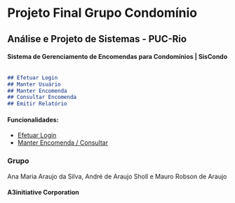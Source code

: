 # Projeto Final Grupo Condomínio

## Análise e Projeto de Sistemas - PUC-Rio

#### Sistema de Gerenciamento de Encomendas para Condomínios | SisCondo

```markdown

## Efetuar Login
## Manter Usuário
## Manter Encomenda
## Consultar Encomenda
## Emitir Relatório

```

#### Funcionalidades:
- [Efetuar Login](https://a3initiative.github.io/projeto/efetuarLogin.html) 
- [Manter Encomenda / Consultar](https://a3initiative.github.io/projeto/manterEncomenda.html)

### Grupo

Ana Maria Araujo da Silva, André de Araujo Sholl e Mauro Robson de Araujo

#### A3initiative Corporation
